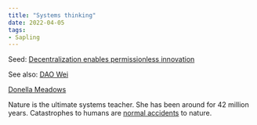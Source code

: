 ```yaml
---
title: "Systems thinking"
date: 2022-04-05
tags:
- Sapling
---
```

Seed: [Decentralization enables permissionless innovation ](/notes/Decentralization%20enables%20permissionless%20innovation%201.md)

See also:
[DAO Wei](/notes/DAO%20Wei.md)

[Donella Meadows](/notes/Donella%20Meadows.md)

Nature is the ultimate systems teacher. She has been around for 42 million years. Catastrophes to humans are [normal accidents](https://en.wikipedia.org/wiki/Normal_Accidents) to nature. 









